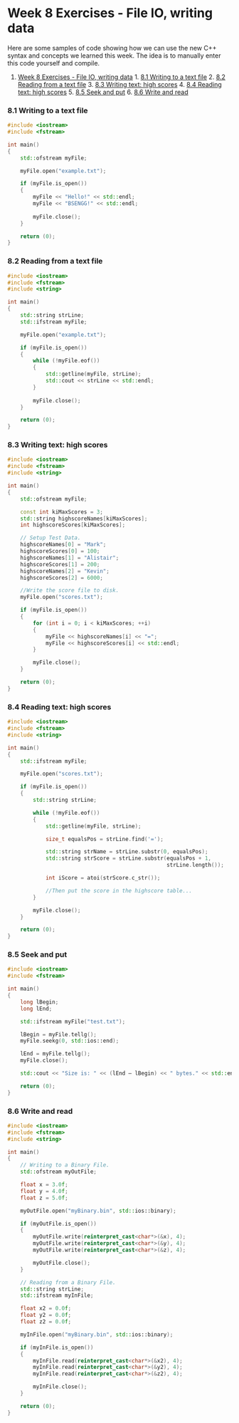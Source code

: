 # Week 8 Exercises - File IO, writing data
Here are some samples of code showing how we can use the new C++ syntax and concepts we learned this week. The idea is to manually enter this code yourself and compile. 

1. [Week 8 Exercises - File IO, writing data](#week-8-exercises---file-io-writing-data)
        1. [8.1 Writing to a text file](#81-writing-to-a-text-file)
        2. [8.2 Reading from a text file](#82-reading-from-a-text-file)
        3. [8.3 Writing text: high scores](#83-writing-text-high-scores)
        4. [8.4 Reading text: high scores](#84-reading-text-high-scores)
        5. [8.5 Seek and put](#85-seek-and-put)
        6. [8.6 Write and read](#86-write-and-read)

### 8.1 Writing to a text file

```c++
#include <iostream>
#include <fstream>

int main()
{
    std::ofstream myFile;

    myFile.open("example.txt");

    if (myFile.is_open())
    {
        myFile << "Hello!" << std::endl;
        myFile << "BSENGG!" << std::endl;
    
        myFile.close();
    }

    return (0);
}

```

### 8.2 Reading from a text file

```C++
#include <iostream>
#include <fstream>
#include <string>

int main()
{
    std::string strLine;
    std::ifstream myFile;

    myFile.open("example.txt");

    if (myFile.is_open())
    {
        while (!myFile.eof())
        {
            std::getline(myFile, strLine);
            std::cout << strLine << std::endl;
        }
        
        myFile.close();
    }

    return (0);
}
```

### 8.3 Writing text: high scores

```C++
#include <iostream>
#include <fstream>
#include <string>

int main()
{
    std::ofstream myFile;

    const int kiMaxScores = 3;
    std::string highscoreNames[kiMaxScores];
    int highscoreScores[kiMaxScores];

    // Setup Test Data.
    highscoreNames[0] = "Mark";
    highscoreScores[0] = 100;
    highscoreNames[1] = "Alistair";
    highscoreScores[1] = 200;
    highscoreNames[2] = "Kevin";
    highscoreScores[2] = 6000;

    //Write the score file to disk.
    myFile.open("scores.txt");

    if (myFile.is_open())
    {
        for (int i = 0; i < kiMaxScores; ++i)
        {
            myFile << highscoreNames[i] << "=";
            myFile << highscoreScores[i] << std::endl;
        }

        myFile.close();
    }

    return (0);
}

```

### 8.4 Reading text: high scores

```C++
#include <iostream>
#include <fstream>
#include <string>

int main()
{
    std::ifstream myFile;

    myFile.open("scores.txt");

    if (myFile.is_open())
    {
        std::string strLine;

        while (!myFile.eof())
        {
            std::getline(myFile, strLine);

            size_t equalsPos = strLine.find('=');

            std::string strName = strLine.substr(0, equalsPos);
            std::string strScore = strLine.substr(equalsPos + 1,
                                                  strLine.length());

            int iScore = atoi(strScore.c_str());

            //Then put the score in the highscore table...
        }

        myFile.close();
    }

    return (0);
}

```

### 8.5 Seek and put

```C++
#include <iostream>
#include <fstream>

int main()
{
    long lBegin;
    long lEnd;

    std::ifstream myFile("test.txt");

    lBegin = myFile.tellg();
    myFile.seekg(0, std::ios::end);

    lEnd = myFile.tellg();
    myFile.close();

    std::cout << "Size is: " << (lEnd – lBegin) << " bytes." << std::endl;

    return (0);
}

```

### 8.6 Write and read

```C++
#include <iostream>
#include <fstream>
#include <string>

int main()
{
    // Writing to a Binary File. 
    std::ofstream myOutFile;

    float x = 3.0f;
    float y = 4.0f;
    float z = 5.0f;

    myOutFile.open("myBinary.bin", std::ios::binary);

    if (myOutFile.is_open())
    {
        myOutFile.write(reinterpret_cast<char*>(&x), 4);
        myOutFile.write(reinterpret_cast<char*>(&y), 4);
        myOutFile.write(reinterpret_cast<char*>(&z), 4);

        myOutFile.close();
    }

    // Reading from a Binary File. 
    std::string strLine;
    std::ifstream myInFile;

    float x2 = 0.0f;
    float y2 = 0.0f;
    float z2 = 0.0f;

    myInFile.open("myBinary.bin", std::ios::binary);

    if (myInFile.is_open())
    {
        myInFile.read(reinterpret_cast<char*>(&x2), 4);
        myInFile.read(reinterpret_cast<char*>(&y2), 4);
        myInFile.read(reinterpret_cast<char*>(&z2), 4);

        myInFile.close();
    }

    return (0);
}

```
